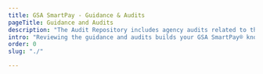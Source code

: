 ```yaml
---
title: GSA SmartPay - Guidance & Audits
pageTitle: Guidance and Audits
description: "The Audit Repository includes agency audits related to the GSA SmartPay program."
intro: "Reviewing the guidance and audits builds your GSA SmartPay® knowledge and strengthens your charge card program."
order: 0
slug: "./"

---
```

